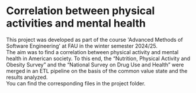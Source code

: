 # Correlation between physical activities and mental health

This project was developed as part of the course 'Advanced Methods of Software Engineering' at FAU in the winter semester 2024/25.\
The aim was to find a correlation between physical activity and mental health in American society. To this end, the “Nutrition, Physical Activity and Obesity Survey” and the “National Survey on Drug Use and Health” were merged in an ETL pipeline on the basis of the common value state and the results analyzed.\
You can find the corresponding files in the project folder.
